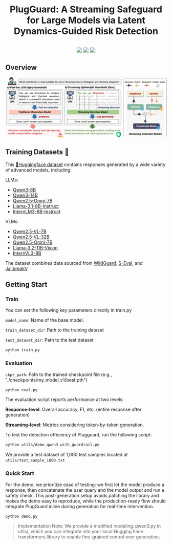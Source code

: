 <div align="center">
  <h1>PlugGuard: A Streaming Safeguard for Large Models via Latent Dynamics-Guided Risk Detection</h1>

  <h2>
    <a href="https://anonymous.4open.science/r/PlugGuard-1883"> <img src="https://img.shields.io/badge/📝-Paper-blue"></a>
    <a href="https://huggingface.co/datasets/Alibaba-AAIG/StreamGuardBench"><img src="https://img.shields.io/badge/🤗-Data-orange"></a>
    <a href="https://github.com/Alibaba-AAIG/Kelp/blob/main/assets/demo_PlugGuard.mp4"><img src="https://img.shields.io/badge/💡-Demo-yellow"></a>
  </h2>

</div>

## Overview
![PlugGuard](assets/plugguard.jpeg)

## Training Datasets 🤗
This [🤗Huggingface dataset](https://anonymous.4open.science/r/PlugGuard-1883) contains responses generated by a wide variety of advanced models, including:

LLMs:
- [Qwen3-8B](https://huggingface.co/Qwen/Qwen3-8B)
- [Qwen3-14B](https://huggingface.co/Qwen/Qwen3-14B)
- [Qwen2.5-Omni-7B](https://huggingface.co/Qwen/Qwen2.5-Omni-7B)
- [Llama-3.1-8B-Instruct](https://huggingface.co/meta-llama/Llama-3.1-8B-Instruct)
- [InternLM3-8B-Instruct](https://huggingface.co/internlm/internlm3-8b-instruct)
  
VLMs:
- [Qwen2.5-VL-7B](https://huggingface.co/Qwen/Qwen2.5-VL-7B-Instruct)
- [Qwen2.5-VL-32B](https://huggingface.co/Qwen/Qwen2.5-VL-32B-Instruct)
- [Qwen2.5-Omni-7B](https://huggingface.co/Qwen/Qwen2.5-Omni-7B)
- [Llama-3.2-11B-Vision](https://huggingface.co/meta-llama/Llama-3.2-11B-Vision-Instruct)
- [InternVL3-8B](https://huggingface.co/OpenGVLab/InternVL3-8B)

The dataset combines data sourced from [WildGuard](https://huggingface.co/datasets/allenai/wildguardmix), [S-Eval](https://github.com/IS2Lab/S-Eval), and [JailbreakV](https://huggingface.co/datasets/JailbreakV-28K/JailBreakV-28k).

## Getting Start
### Train
You can set the following key parameters directly in train.py

`model_name`: Name of the base model.

`train_dataset_dir`: Path to the training dataset

`test_dataset_dir`: Path to the test dataset

```bash
python train.py
```

### Evaluation

`ckpt_path`: Path to the trained checkpoint file (e.g., "./checkpoints/my_model_v1/best.pth")

```bash
python eval.py
```
The evaluation script reports performance at two levels:

**Response-level**: Overall accuracy, F1, etc. (entire response after generation)

**Streaming-level**: Metrics considering token-by-token generation.

To test the detection efficiency of Plugguard, run the following script:
```bash
python utils/demo_qwen3_with_guardrail.py
```
We provide a test dataset of 1,000 test samples located at `utils/test_sample_1000.txt`

### Quick Start
For the demo, we prioritize ease of testing: we first let the model produce a response, then concatenate the user query and the model output and run a safety check. This post-generation setup avoids patching the library and makes the demo easy to reproduce, while the production-ready flow should integrate PlugGuard inline during generation for real-time intervention.
```bash
python demo.py
```
> Implementation Note:
We provide a modified modeling_qwen3.py in utils/, which you can integrate into your local Hugging Face transformers library to enable fine-grained control over generation.

